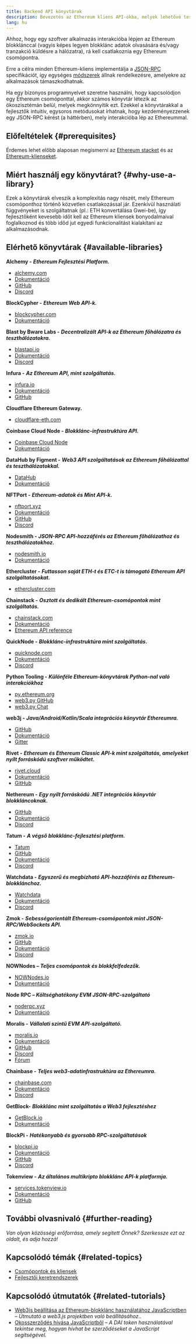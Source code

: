 ```yaml
---
title: Backend API könyvtárak
description: Bevezetés az Ethereum kliens API-okba, melyek lehetővé teszik, hogy interakcióba lépj a blokklánccal az alkalmazásodban.
lang: hu
---
```


Ahhoz, hogy egy szoftver alkalmazás interakcióba lépjen az Ethereum blokklánccal (vagyis képes legyen blokklánc adatok olvasására és/vagy tranzakció küldésre a hálózatra), rá kell csatlakoznia egy Ethereum csomópontra.

Erre a célra minden Ethereum-kliens implementálja a [JSON-RPC](/developers/docs/apis/json-rpc/) specifikációt, így egységes [módszerek](/developers/docs/apis/json-rpc/#json-rpc-methods) állnak rendelkezésre, amelyekre az alkalmazások támaszkodhatnak.

Ha egy bizonyos programnyelvet szeretne használni, hogy kapcsolódjon egy Ethereum csomóponttal, akkor számos könyvtár létezik az ökoszisztémán belül, melyek megkönnyítik ezt. Ezekkel a könyvtárakkal a fejlesztők intuitív, egysoros metódusokat írhatnak, hogy kezdeményezzenek egy JSON-RPC kérést (a háttérben), mely interakcióba lép az Ethereummal.

## Előfeltételek {#prerequisites}

Érdemes lehet előbb alaposan megismerni az [Ethereum stacket](/developers/docs/ethereum-stack/) és az [Ethereum-klienseket](/developers/docs/nodes-and-clients/).

## Miért használj egy könyvtárat? {#why-use-a-library}

Ezek a könyvtárak elveszik a komplexitás nagy részét, mely Ethereum csomóponthoz történő közvetlen csatlakozással jár. Ezenkívül használati függvényeket is szolgáltatnak (pl.: ETH konvertálása Gwei-be), így fejlesztőként kevesebb időt kell az Ethereum kliensek bonyodalmaival foglalkoznod és több időd jut egyedi funkcionalitást kialakítani az alkalmazásodnak.

## Elérhető könyvtárak {#available-libraries}

**Alchemy -** **_Ethereum Fejlesztési Platform._**

- [alchemy.com](https://www.alchemy.com/)
- [Dokumentáció](https://docs.alchemyapi.io/)
- [GitHub](https://github.com/alchemyplatform)
- [Discord](https://discord.com/invite/alchemyplatform)

**BlockCypher -** **_Ethereum Web API-k._**

- [blockcypher.com](https://www.blockcypher.com/)
- [Dokumentáció](https://www.blockcypher.com/dev/ethereum/)

**Blast by Bware Labs -** **_Decentralizált API-k az Ethereum főhálózatra és teszthálózatokra._**

- [blastapi.io](https://blastapi.io/)
- [Dokumentáció](https://docs.blastapi.io)
- [Discord](https://discord.gg/bwarelabs)

**Infura -** **_Az Ethereum API, mint szolgáltatás._**

- [infura.io](https://infura.io)
- [Dokumentáció](https://infura.io/docs)
- [GitHub](https://github.com/INFURA)

**Cloudflare Ethereum Gateway.**

- [cloudflare-eth.com](https://cloudflare-eth.com)

**Coinbase Cloud Node -** **_Blokklánc-infrastruktúra API._**

- [Coinbase Cloud Node](https://www.coinbase.com/cloud/products/node)
- [Dokumentáció](https://docs.cloud.coinbase.com/node/reference/welcome-to-node)

**DataHub by Figment -** **_Web3 API szolgáltatások az Ethereum főhálózattal és teszthálózatokkal._**

- [DataHub](https://www.figment.io/datahub)
- [Dokumentáció](https://docs.figment.io/introduction/what-is-datahub)

**NFTPort -** **_Ethereum-adatok és Mint API-k._**

- [nftport.xyz](https://www.nftport.xyz/)
- [Dokumentáció](https://docs.nftport.xyz/)
- [GitHub](https://github.com/nftport/)
- [Discord](https://discord.com/invite/K8nNrEgqhE)

**Nodesmith -** **_JSON-RPC API-hozzáférés az Ethereum főhálózathoz és teszthálózatokhoz._**

- [nodesmith.io](https://nodesmith.io/network/ethereum/)
- [Dokumentáció](https://nodesmith.io/docs/#/ethereum/apiRef)

**Ethercluster -** **_Futtasson saját ETH-t és ETC-t is támogató Ethereum API szolgáltatásokat._**

- [ethercluster.com](https://www.ethercluster.com/)

**Chainstack -** **_Osztott és dedikált Ethereum-csomópontok mint szolgáltatás._**

- [chainstack.com](https://chainstack.com)
- [Dokumentáció](https://docs.chainstack.com)
- [Ethereum API reference](https://docs.chainstack.com/api/ethereum/ethereum-api-reference)

**QuickNode -** **_Blokklánc-infrastruktúra mint szolgáltatás._**

- [quicknode.com](https://quicknode.com)
- [Dokumentáció](https://www.quicknode.com/docs)
- [Discord](https://discord.gg/quicknode)

**Python Tooling -** **_Különféle Ethereum-könyvtárak Python-nal való interakciókhoz_**

- [py.ethereum.org](http://python.ethereum.org/)
- [web3.py GitHub](https://github.com/ethereum/web3.py)
- [web3.py Chat](https://gitter.im/ethereum/web3.py)

**web3j -** **_Java/Android/Kotlin/Scala integrációs könyvtár Ethereumra._**

- [GitHub](https://github.com/web3j/web3j)
- [Dokumentáció](https://docs.web3j.io/)
- [Gitter](https://gitter.im/web3j/web3j)

**Rivet -** **_Ethereum és Ethereum Classic API-k mint szolgáltatás, amelyeket nyílt forráskódú szoftver működtet._**

- [rivet.cloud](https://rivet.cloud)
- [Dokumentáció](https://rivet.cloud/docs/)
- [GitHub](https://github.com/openrelayxyz/ethercattle-deployment)

**Nethereum -** **_Egy nyílt forráskódú .NET integrációs könyvtár blokkláncoknak._**

- [GitHub](https://github.com/Nethereum/Nethereum)
- [Dokumentáció](http://docs.nethereum.com/en/latest/)
- [Discord](https://discord.com/invite/jQPrR58FxX)

**Tatum -** **_A végső blokklánc-fejlesztési platform._**

- [Tatum](https://tatum.io/)
- [GitHub](https://github.com/tatumio/)
- [Dokumentáció](https://docs.tatum.io/)
- [Discord](https://discord.gg/EDmW3kjTC9)

**Watchdata -** **_Egyszerű és megbízható API-hozzáférés az Ethereum-blokklánchoz._**

- [Watchdata](https://watchdata.io/)
- [Dokumentáció](https://docs.watchdata.io/)
- [Discord](https://discord.com/invite/TZRJbZ6bdn)

**Zmok -** **_Sebességorientált Ethereum-csomópontok mint JSON-RPC/WebSockets API._**

- [zmok.io](https://zmok.io/)
- [GitHub](https://github.com/zmok-io)
- [Dokumentáció](https://docs.zmok.io/)
- [Discord](https://discord.gg/fAHeh3ka6s)

**NOWNodes – _Teljes csomópontok és blokkfelfedezők._**

- [NOWNodes.io](https://nownodes.io/)
- [Dokumentáció](https://documenter.getpostman.com/view/13630829/TVmFkLwy#intro)

**Node RPC – _Költséghatékony EVM JSON-RPC-szolgáltató_**

- [noderpc.xyz](https://www.noderpc.xyz/)
- [Dokumentáció](https://docs.noderpc.xyz/)

**Moralis -** **_Vállalati szintű EVM API-szolgáltató._**

- [moralis.io](http://moralis.io)
- [Dokumentáció](https://docs.moralis.io/)
- [GitHub](https://github.com/MoralisWeb3)
- [Discord](https://moralis.io/joindiscord/)
- [Fórum](https://forum.moralis.io/)

**Chainbase -** **_Teljes web3-adatinfrastruktúra az Ethereumra._**

- [chainbase.com](https://chainbase.com/)
- [Dokumentáció](https://docs.chainbase.com/)
- [Discord](https://discord.gg/Wx6qpqz4AF)

**GetBlock-** **_Blokklánc mint szolgáltatás a Web3 fejlesztéshez_**

- [GetBlock.io](https://getblock.io/)
- [Dokumentáció](https://getblock.io/docs/)

**BlockPi -** **_Hatékonyabb és gyorsabb RPC-szolgáltatások_**

- [blockpi.io](https://blockpi.io/)
- [Dokumentáció](https://docs.blockpi.io/)
- [GitHub](https://github.com/BlockPILabs)
- [Discord](https://discord.com/invite/xTvGVrGVZv)

**Tokenview -** **_Az általános multikripto blokklánc API-k platformja._**

- [services.tokenview.io](https://services.tokenview.io/)
- [Dokumentáció](https://services.tokenview.io/docs?type=api)
- [GitHub](https://github.com/Tokenview)

## További olvasnivaló {#further-reading}

_Van olyan közösségi erőforrása, amely segített Önnek? Szerkessze ezt az oldalt, és adja hozzá!_

## Kapcsolódó témák {#related-topics}

- [ Csomópontok és kliensek](/developers/docs/nodes-and-clients/)
- [Fejlesztői keretrendszerek](/developers/docs/frameworks/)

## Kapcsolódó útmutatók {#related-tutorials}

- [Web3js beállítása az Ethereum-blokklánc használatához JavaScriptben](/developers/tutorials/set-up-web3js-to-use-ethereum-in-javascript/) _– Útmutató a web3.js projektben való beállításához.._
- [Okosszerződés hívása JavaScriptből](/developers/tutorials/calling-a-smart-contract-from-javascript/) _– A DAI token használatával tekintse meg, hogyan hívhat be szerződéseket a JavaScript segítségével._
